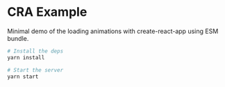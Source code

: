 # CRA Example

Minimal demo of the loading animations with create-react-app using ESM bundle.

```sh
# Install the deps
yarn install

# Start the server
yarn start
```
